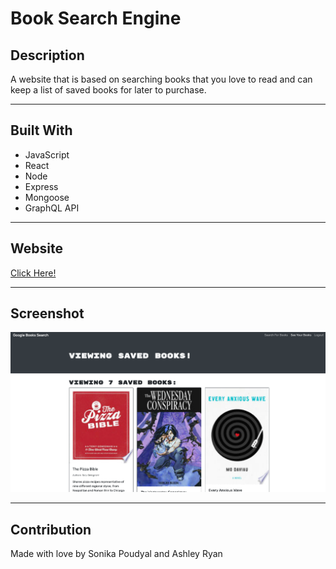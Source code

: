 # Book Search Engine

## Description
A website that is based on searching books that you love to read and can keep a list of saved books for later to purchase. 

---

## Built With
* JavaScript
* React
* Node
* Express
* Mongoose
* GraphQL API

---


## Website
[Click Here!]()

---

## Screenshot
![Screenshot](./screenshots/Screenshot.png)

---

## Contribution
Made with love by Sonika Poudyal and Ashley Ryan
